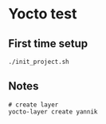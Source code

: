 # Yocto test

## First time setup

```shell
./init_project.sh
```

## Notes

```shell
# create layer
yocto-layer create yannik
```
